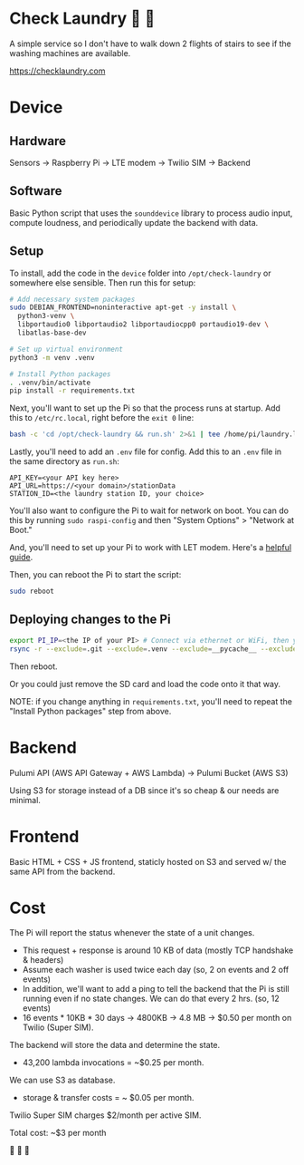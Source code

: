 # Check Laundry 🤔 🧺

A simple service so I don't have to walk down 2 flights of stairs to see if the washing machines are available.

https://checklaundry.com


# Device

## Hardware
Sensors -> Raspberry Pi -> LTE modem -> Twilio SIM -> Backend

## Software
Basic Python script that uses the `sounddevice` library to process audio input, compute loudness, and periodically update the backend with data.

## Setup
To install, add the code in the `device` folder into `/opt/check-laundry` or somewhere else sensible. Then run this for setup:
```bash
# Add necessary system packages
sudo DEBIAN_FRONTEND=noninteractive apt-get -y install \
  python3-venv \
  libportaudio0 libportaudio2 libportaudiocpp0 portaudio19-dev \
  libatlas-base-dev

# Set up virtual environment
python3 -m venv .venv

# Install Python packages
. .venv/bin/activate
pip install -r requirements.txt
```

Next, you'll want to set up the Pi so that the process runs at startup. Add this to `/etc/rc.local`, right before the `exit 0` line:
```bash
bash -c 'cd /opt/check-laundry && run.sh' 2>&1 | tee /home/pi/laundry.log &
```

Lastly, you'll need to add an `.env` file for config. Add this to an `.env` file in the same directory as `run.sh`:
```
API_KEY=<your API key here>
API_URL=https://<your domain>/stationData
STATION_ID=<the laundry station ID, your choice>
```

You'll also want to configure the Pi to wait for network on boot. You can do this by running `sudo raspi-config` and then "System Options" > "Network at Boot."

And, you'll need to set up your Pi to work with LET modem. Here's a [helpful guide](https://www.twilio.com/docs/iot/supersim/getting-started-super-sim-raspberry-pi-sixfab-cellular-iot-hat).

Then, you can reboot the Pi to start the script:
```bash
sudo reboot
```

## Deploying changes to the Pi
```bash
export PI_IP=<the IP of your PI> # Connect via ethernet or WiFi, then you can use nmap and/or arp-scan to find the IP
rsync -r --exclude=.git --exclude=.venv --exclude=__pycache__ --exclude=.DS_Store ./ pi@$PI_IP:/opt/check-laundry
```
Then reboot.

Or you could just remove the SD card and load the code onto it that way.

NOTE: if you change anything in `requirements.txt`, you'll need to repeat the "Install Python packages" step from above.

# Backend
Pulumi API (AWS API Gateway + AWS Lambda) -> Pulumi Bucket (AWS S3)

Using S3 for storage instead of a DB since it's so cheap & our needs are minimal.


# Frontend
Basic HTML + CSS + JS frontend, staticly hosted on S3 and served w/ the same API from the backend.


# Cost
The Pi will report the status whenever the state of a unit changes.
  - This request + response is around 10 KB of data (mostly TCP handshake & headers)
  - Assume each washer is used twice each day (so, 2 on events and 2 off events)
  - In addition, we'll want to add a ping to tell the backend that the Pi is still running even if no state changes. We can do that every 2 hrs. (so, 12 events)
  - 16 events * 10KB * 30 days -> 4800KB -> 4.8 MB -> $0.50 per month on Twilio (Super SIM).

The backend will store the data and determine the state.
  - 43,200 lambda invocations = ~$0.25 per month.

We can use S3 as database.
  - storage & transfer costs = ~ $0.05 per month.

Twilio Super SIM charges $2/month per active SIM.

Total cost: ~$3 per month

🎉 🎉 🎉 
